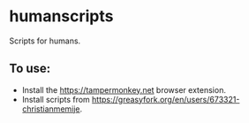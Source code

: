 # humanscripts

Scripts for humans.

## To use:

- Install the https://tampermonkey.net browser extension.
- Install scripts from https://greasyfork.org/en/users/673321-christianmemije.
